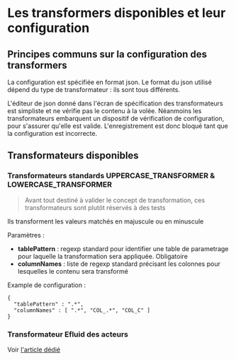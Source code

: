 # Les transformers disponibles et leur configuration

## Principes communs sur la configuration des transformers

La configuration est spécifiée en format json. Le format du json utilisé dépend du type de transformateur : ils sont tous différents.

L'éditeur de json donné dans l'écran de spécification des transformateurs est simpliste et ne vérifie pas le contenu à la volée. 
Néanmoins les transformateurs embarquent un dispositif de vérification de configuration, pour s'assurer qu'elle est valide. L'enregistrement est donc bloqué tant que la configuration est incorrecte.

## Transformateurs disponibles

### Transformateurs standards UPPERCASE_TRANSFORMER & LOWERCASE_TRANSFORMER 

> Avant tout destiné à valider le concept de transformation, ces transformateurs sont plutôt réservés à des tests

Ils transforment les valeurs matchés en majuscule ou en minuscule

Paramètres : 
* **tablePattern** : regexp standard pour identifier une table de parametrage pour laquelle la transformation sera appliquée. Obligatoire
* **columnNames** : liste de regexp standard précisant les colonnes pour lesquelles le contenu sera transformé

Example de configuration : 
```
{
  "tablePattern" : ".*",
  "columnNames" : [ ".*", "COL_.*", "COL_C" ]
}
```

### Transformateur Efluid des acteurs

Voir [l'article dédié](efluid-transformer.md)

